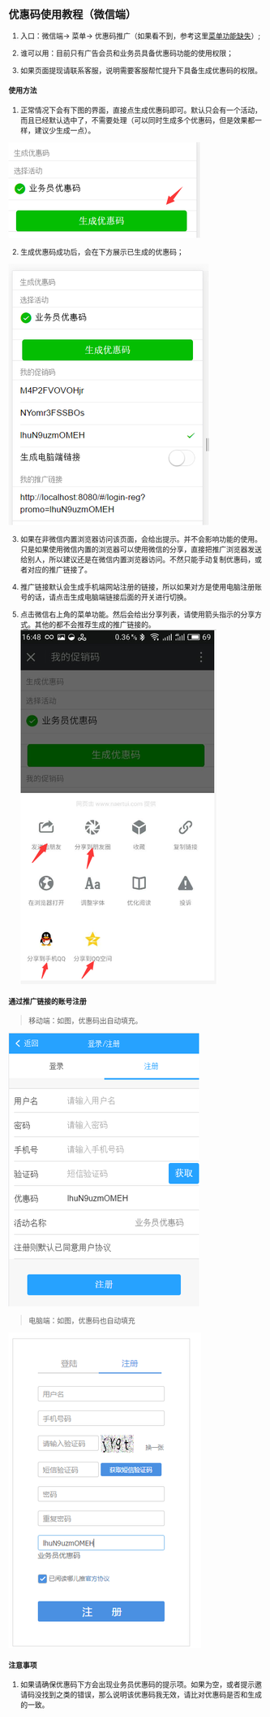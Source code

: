 ## 优惠码使用教程（微信端）

1. 入口：微信端-&gt; 菜单-&gt; 优惠码推广（如果看不到，参考这里[菜单功能缺失](菜单功能缺失.md)）;

2. 谁可以用：目前只有广告会员和业务员具备优惠码功能的使用权限；

3. 如果页面提现请联系客服，说明需要客服帮忙提升下具备生成优惠码的权限。


#### 使用方法

1. 正常情况下会有下图的界面，直接点生成优惠码即可。默认只会有一个活动，而且已经默认选中了，不需要处理（可以同时生成多个优惠码，但是效果都一样，建议少生成一点）。

  ![](/assets/QQ截图20161118163319.png)

2. 生成优惠码成功后，会在下方展示已生成的优惠码；

  ![](/assets/QQ截图20161118163304.png)

3. 如果在非微信内置浏览器访问该页面，会给出提示。并不会影响功能的使用。只是如果使用微信内置的浏览器可以使用微信的分享，直接把推广浏览器发送给别人，所以建议还是在微信内置浏览器访问。不然只能手动复制优惠码，或者对应的推广链接了。

4. 推广链接默认会生成手机端网站注册的链接，所以如果对方是使用电脑注册账号的话，请点击生成电脑端链接后面的开关进行切换。

5. 点击微信右上角的菜单功能。然后会给出分享列表，请使用箭头指示的分享方式。其他的都不会推荐生成的推广链接的。
  ![](/assets/QQ截图20161118165055.png)


#### 通过推广链接的账号注册

> 移动端：如图，优惠码出自动填充。

![](/assets/QQ截图20161118170653.png)

> 电脑端：如图，优惠码也自动填充

 ![](/assets/QQ截图20161118170927.png)


#### 注意事项

1. 如果请确保优惠码下方会出现业务员优惠码的提示项。如果为空，或者提示邀请码没找到之类的错误，那么说明该优惠码我无效，请比对优惠码是否和生成的一致。